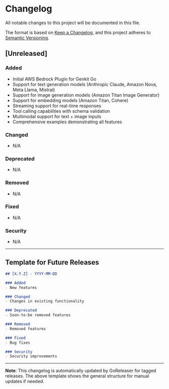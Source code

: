 # Changelog

All notable changes to this project will be documented in this file.

The format is based on [Keep a Changelog](https://keepachangelog.com/en/1.0.0/),
and this project adheres to [Semantic Versioning](https://semver.org/spec/v2.0.0.html).

## [Unreleased]

### Added
- Initial AWS Bedrock Plugin for Genkit Go
- Support for text generation models (Anthropic Claude, Amazon Nova, Meta Llama, Mistral)
- Support for image generation models (Amazon Titan Image Generator)
- Support for embedding models (Amazon Titan, Cohere)
- Streaming support for real-time responses
- Tool calling capabilities with schema validation
- Multimodal support for text + image inputs
- Comprehensive examples demonstrating all features

### Changed
- N/A

### Deprecated
- N/A

### Removed
- N/A

### Fixed
- N/A

### Security
- N/A

---

## Template for Future Releases

```markdown
## [X.Y.Z] - YYYY-MM-DD

### Added
- New features

### Changed
- Changes in existing functionality

### Deprecated
- Soon-to-be removed features

### Removed
- Removed features

### Fixed
- Bug fixes

### Security
- Security improvements
```

---

**Note**: This changelog is automatically updated by GoReleaser for tagged releases. The above template shows the general structure for manual updates if needed.
